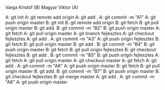 Varga Kristóf (B)
Magyar Viktor (A)

A: git init
A: git remote add origin 
A: git add .
A: git commit -m "A1"
A: git push origin master
B: git init
B: git remote add origin 
B: git fetch
B: git pull origin master
B: git add.
B: git commit -m "B2"
B: git push origin master
A: git fetch
A: git pull origin master
A: git branch fejlesztes
A: git checkout fejlesztes
A: git add .
A: git commit -m "A3"
A: git push origin fejlesztes
B: git fetch
B: git pull origin master
B: git add .
B: git commit -m "B4"
B: git push origin master
B: git fetch
B: git pull origin fejlesztes
B: git checkout fejlesztes
B: git add .
B: git commit -m "B5"
B: git push origin fejlesztes
A: git fetch
A: git pull origin master
A: git checkout master
A: git fetch
A: git add .
A: git commit -m "A6"
A: git push origin master
B: git fetch 
B: git pull origin master
B: git add.
B: git commit -m "B7"
B: git push origin master
B: git checkout fejlesztes
B: git merge master
A: git add .
A: git commit -m "A8"
A: git push origin master
